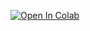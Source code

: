[![Open In Colab](https://colab.research.google.com/assets/colab-badge.svg)](https://colab.research.google.com/github/yandexdataschool/Practical_DL/blob/fall21/week08_gans_part1/gans_seminar_1_latents.ipynb)
